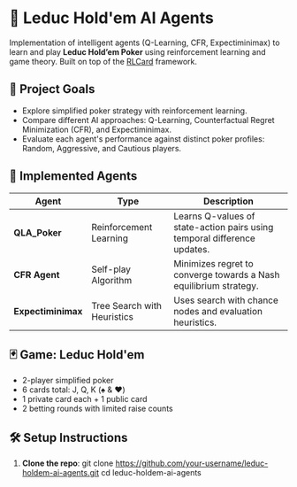 # 🤖 Leduc Hold'em AI Agents

Implementation of intelligent agents (Q-Learning, CFR, Expectiminimax) to learn and play **Leduc Hold’em Poker** using reinforcement learning and game theory. Built on top of the [RLCard](https://github.com/datamllab/rlcard) framework.

## 🎯 Project Goals

- Explore simplified poker strategy with reinforcement learning.
- Compare different AI approaches: Q-Learning, Counterfactual Regret Minimization (CFR), and Expectiminimax.
- Evaluate each agent's performance against distinct poker profiles: Random, Aggressive, and Cautious players.

## 🧠 Implemented Agents

| Agent              | Type                       | Description                                                                 |
|--------------------|----------------------------|-----------------------------------------------------------------------------|
| **QLA_Poker**      | Reinforcement Learning     | Learns Q-values of state-action pairs using temporal difference updates.   |
| **CFR Agent**      | Self-play Algorithm        | Minimizes regret to converge towards a Nash equilibrium strategy.          |
| **Expectiminimax** | Tree Search with Heuristics| Uses search with chance nodes and evaluation heuristics.                   |

## 🃏 Game: Leduc Hold'em

- 2-player simplified poker
- 6 cards total: J, Q, K (♠️ & ♥️)
- 1 private card each + 1 public card
- 2 betting rounds with limited raise counts

## 🛠️ Setup Instructions

1. **Clone the repo**:
   git clone https://github.com/your-username/leduc-holdem-ai-agents.git
   cd leduc-holdem-ai-agents
